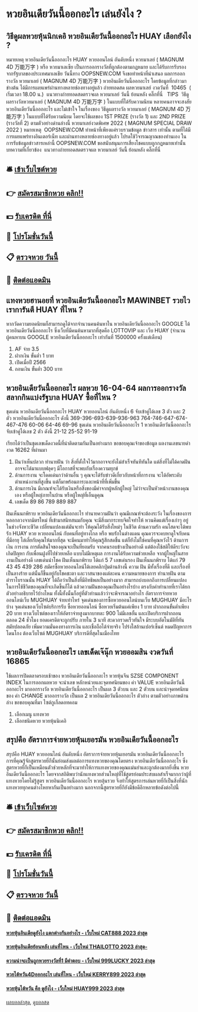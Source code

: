 # หวยอินเดียวันนี้ออกอะไร เล่นยังไง ?
## วิธีดูผลหวยหุ้นนิกเคอิ หวยอินเดียวันนี้ออกอะไร HUAY เลือกยังไง ?
หมายเหตุ หวยอินเดียวันนี้ออกอะไร HUAY หวยออนไลน์ อันดับหนึ่ง หวยมาเลย์ ( MAGNUM 4D 万能万字 ) หรือ หวยมาเลเซีย เป็นการออกรางวัลที่ถูกต้องตามกฎหมาย และได้รับการรับรองจากรัฐบาลของประเทศมาเลเชีย
วันนี้ทาง OOPSNEW.COM จึงขอทำหน้าที่นำเสนอ ผลการออกรางวัล หวยมาเลย์ ( MAGNUM 4D 万能万字 ) หวยอินเดียวันนี้ออกอะไร โดยข้อมูลที่กล่าวมาข่างต้น ได้มีการเผยแพร่ผ่านทางหลายช่องทางอยู่แล้ว
ถ่ายทอดสด ผลหวยมาเลย์ งวดวันที่  10465  ( เริ่มเวลา 18.00 น.)
 แนวทางถ่ายทอดสดตรวจผล หวยมาเลย์ วันนี้ ย้อนหลัง คลิ๊กที่นี่  
TIPS  วิธีดูผลรางวัลหวยมาเลย์ ( MAGNUM 4D 万能万字 ) ในแบบที่ได้รับความนิยม
หลายคนอาจจะสงสัย หวยอินเดียวันนี้ออกอะไร และไม่เข้าใจ ในเรื่องของ วิธีดูผลรางวัล หวยมาเลย์ ( MAGNUM 4D 万能万字 ) ในแบบที่ได้รับความนิยม โดยจะใช้ผลของ 1ST PRIZE (รางวัล 1) และ 2ND PRIZE (รางวัลที่ 2) ตามตัวอย่างด่านล่างนี้
หวยมาเลย์งวดพิเศษ 2022 ( MAGNUM SPECIAL DRAW 2022 )
หมายเหตุ  OOPSNEW.COM ทำหน้าที่เพียงแค่รวบรวมข้อมูล ข่าวสาร เท่านั้น ตามที่ได้มีการเผยแพร่ทางอินเตอร์เน็ท และผ่านทางหลายช่องทางอยู่แล้ว โปรดใช้วิจารณญาณของท่านเอง ในการรับข้อมูลข่าวสารเหล่านี้ OOPSNEW.COM ขอสนับสนุนการเสี่ยงโชคแบบถูกกฎหมายเท่านั้น
บทความที่เกี่ยวข้อง
 แนวทางถ่ายทอดสดตรวจผล หวยมาเลย์ วันนี้ ย้อนหลัง คลิ๊กที่นี่  

## 🛎 [เข้าเว็บไซต์หวย](https://bit.ly/3BG5bNw)
## 👉 [สมัครสมาชิกหวย คลิก!!](https://bit.ly/3BG5bNw)
## 💵 [รับเครดิต ที่นี่](https://bit.ly/3C3mvgS)
## 👑 [โปรโมชั่นวันนี้](https://bit.ly/3C3mvgS)
## 📋 [ตรวจหวย วันนี้](https://bit.ly/3C3mvgS)
## 📱 [ติดต่อแอดมิน](https://bit.ly/3C3mvgS)

## แทงหวยฮานอยที่ หวยอินเดียวันนี้ออกอะไร MAWINBET รวยไว เราการันตี HUAY ที่ไหน ?
หากวัดความยอดนิยมก็สามารถดูได้จากจำนวนคนค้นหาใน หวยอินเดียวันนี้ออกอะไร GOOGLE ได้ หวยอินเดียวันนี้ออกอะไร ซึ่งเว็บที่มีคนค้นหามากที่สุดคือ LOTTOVIP และ เว็บ HUAY (จำนวนผู้คนหาบน GOOGLE หวยอินเดียวันนี้ออกอะไร เท่ากันที่ 1500000 ครั้งแต่เดือน)
1. AF จ่าย 3.5
2. ฝากเงิน ขั้นต่ำ 1 บาท
3. เปิดเมื่อปี 2566
4. ถอนเงิน ขั้นต่ำ 300 บาท

## หวยอินเดียวันนี้ออกอะไร ผลหวย 16-04-64 ผลการออกรางวัลสลากกินแบ่งรัฐบาล HUAY ซื้อที่ไหน ?
ชุดเด่น หวยอินเดียวันนี้ออกอะไร HUAY หวยออนไลน์ อันดับหนึ่ง 6 จับเข้าคู่ได้เลข 3 ตัว และ 2 ตัว หวยอินเดียวันนี้ออกอะไร ดังนี้
369-396-693-639-936-963
764-746-647-674-467-476
60-06
64-46
69-96
ชุดเด่น หวยอินเดียวันนี้ออกอะไร 1 หวยอินเดียวันนี้ออกอะไร จับเข้าคู่ได้เลข 2 ตัว ดังนี้
21-12
25-52
91-19

เรียกได้ว่าเป็นชุดเลขเด็ดงวดนี้ที่น่าติดตามกันเป็นอย่างมาก
ขอขอบคุณเจ้าของข้อมูล
ผลงานเลขนายดำงวด 16262 ที่ผ่านมา
1. ฝันว่าเห็นปลวก ทำนายฝัน ว่า สิ่งที่ตั้งใจไว้มากอาจจะยังไม่สำเร็จทันทีทันใด แต่สิ่งที่ไม่ได้คาดฝันอาจจะได้มาแบบฟลุคๆ มีโอกาสที่จะพบกับเรื่องความทุกข์
2. ด้านการงาน จะโดดเด่นกว่าด้านอื่น ๆ คุณจะได้รับข่าวดีเกี่ยวกับหน้าที่การงาน จะได้อัพระดับตำแหน่งงานที่สูงขึ้น แต่ก็มาพร้อมภาระและหน้าที่ที่เพิ่มขึ้น
3. ด้านการเงิน มีเกณฑ์จะได้รับเงินหรือสิ่งของมีค่าจากผู้หลักผู้ใหญ่ ไม่ว่าจะเป็นหัวหน้างานของคุณเอง หรือผู้ใหญ่ภายในบ้าน หรือผู้ใหญ่ที่เอ็นดูคุณ
4. เลขเด็ด 89 86 789 889 887

ฝันเห็นนกพิราบ หวยอินเดียวันนี้ออกอะไร ทำนายความฝันว่า คุณมีเกณฑ์จะต้องระวัง ในเรื่องของการหลอกลวงจากมิตรใหม่ ที่เข้ามาสนิทสนมกับคุณ จะมีสิ่งมากระทบจิตใจทำให้ หวนคิดแต่เรื่องเก่าๆ อยู่ในช่วงจังหวะชีวิต เปลี่ยนแปลงแต่มันจะทำ ให้คุณได้รับสิ่งใหม่ๆ ในชีวิต
ด้านความรัก คนโสดจะได้พบรัก HUAY หวย หวยออนไลน์ กับคนที่อยู่ทางไกล หรือ พบรักในต่างแดน คุณควรจะคบหาดูใจกับคนที่มีอายุ ไล่เลี่ยกับคุณให้มากที่สุด จะมีคนมาทำให้คุณรู้สึกสดชื่น แต่ก็ยังไม่ใช่คนที่คุณหวังไว้
ด้านการเงิน การงาน การตัดสินใจของคุณจะเป็นที่ยอมรับ จากคนรอบข้างเป็นอย่างดี แต่ต้องใช้สติให้ดีระวังจะเกิดปัญหา กับเพื่อนฝูงที่ไปช่วยเหลือ แบบไม่มีเหตุผล การงานได้รับความช่วยเหลือ จากผู้ใหญ่ในสายงานเป็นอย่างดี
เลขเด่นนำโชค ฝันเห็นนกพิราบ ได้แก่ 5 7
เลขเด่นรอง ฝันเห็นนกพิราบ ได้แก่ 79 43 45 439 286
สมัครซื้อหวยออนไลน์ได้เลยคลิกปุ่มด้านล้างนี้
ความ ฝัน มีทั้งเรื่องที่ดี และเรื่องที่เป็นลางร้าย แต่นั้นก็ขึ้นอยู่กับโชคชะตา และวาสนาของแต่ละคน ความหมายของการ ทำนายฝัน ตามตำราโบราณนั้น HUAY ได้ถือว่าเป็นสิ่งที่มีอิทธิพลเป็นอย่างมาก สามารถบ่งบอกถึงการเปลี่ยนแปลง ในการใช้ชีวิตของคุณที่จะเกิดขึ้นก็ได้ แล้วความฝันของคุณเป็นอย่างไรบ้าง ตรงกับคำทำนายที่เราได้ยกตัวอย่างอธิบายไว้บ้างไหม ทั้งนี้ทั้งนั้นก็อยู่ที่ตัวท่านแล้วว่าจะพิจารณาอย่างไร
อัตราการจ่ายหวยออนไลน์เว็บ MUGHUAY จ่ายเท่าไหร่
จุดเด่นของการซื้อหวยออนไลน์บนเว็บ MUGHUAY มีอะไรบ้าง
จุดเด่นของเว็บไซต์บริการรับ ซื้อหวยออนไลน์ ซื้อหวยเริ่มต้นแค่เพียง 1 บาท ฝากถอนขั้นต่ำเพียง 20 บาท ทางเว็บไซต์ของเราให้อัตราจ่ายสูงมากบาทละ 900 ไม่มีเลขอั้น และเปิดบริการฝากถอน ตลอด 24 ชั่วโมง ยอดเครดิตจะถูกปรับ ภายใน 3 นาที สะดวกรวดเร็วทันใจ มีระบบอัตโนมัติที่ทันสมัยปลอดภัย เพิ่มความมั่นคงทางการเงิน และเชื่อถือได้จ่ายจริง โปร่งใสล้านเปอร์เซ็นต์ หมดปัญหาการโดนโกง ต้องเว็บไซต์ MUGHUAY บริการดีที่สุดในเมืองไทย

## หวยอินเดียวันนี้ออกอะไร เลขเด็ดเจ๊นุ๊ก หวยออมสิน งวดวันที่ 16865
ใช้ผลการปิดตลาดรอบเช้าของ หวยอินเดียวันนี้ออกอะไร หวยหุ้นจีน SZSE COMPONENT INDEX ในการออกผลหวย จะนำเลข หลักหน่วยและจุดทศนิยมของ ค่า VALUE หวยอินเดียวันนี้ออกอะไร มาออกรางวัล หวยอินเดียวันนี้ออกอะไร เป็นผล 3 ตัวบน และ 2 ตัวบน และนำจุดทศนิยมของ ค่า CHANGE มาออกรางวัล เป็นผล 2 หวยอินเดียวันนี้ออกอะไร ตัวล่าง ตามตัวอย่างภาพด้านล่าง
ขอขอบคุณที่มา ไซต์กูเกิ้ลดอทคอม
1. เลือกเมนู แทงหวย
2. เลือกชนิดหวย หวยหุ้นนิเคอิ

## สรุปคือ อัตราการจ่ายหวยหุ้นเยอรมัน หวยอินเดียวันนี้ออกอะไร
สรุปคือ HUAY หวยออนไลน์ อันดับหนึ่ง อัตราการจ่ายหวยหุ้นเยอรมัน หวยอินเดียวันนี้ออกอะไร การที่คุณรู้จักสูตรหวยยี่กีนั้นย่อมส่งผลต่อการแทงหวยของคุณโดยตรง หวยอินเดียวันนี้ออกอะไร ซึ่งสูตรหวยยี่กีเป็นเหมือนตัวช่วยหลักที่จะมาทำให้การแทงหวยของคุณแม่นยำและถูกต้องมากยิ่งขึ้น หวยอินเดียวันนี้ออกอะไร โดยจากสถิติพบว่านักแทงหวยส่วนใหญ่ที่ใช้สูตรย่อมประสบผลสำเร็จมากกว่าผู้ที่แทงหวยโดยไม่รู้สูตร หวยอินเดียวันนี้ออกอะไร หวยลุ้นรวย จึงทำให้สูตรการเล่นหวยยี่กีเป็นสิ่งที่นักแทงหวยทุกคนต่างโหยหากันเป็นอย่างมาก นอกจากนี้สูตรหวยยี่กียังมีข้อดีอีกหลายข้อดังต่อไปนี้

## 🛎 [เข้าเว็บไซต์หวย](https://bit.ly/3BG5bNw)
## 👉 [สมัครสมาชิกหวย คลิก!!](https://bit.ly/3BG5bNw)
## 💵 [รับเครดิต ที่นี่](https://bit.ly/3C3mvgS)
## 👑 [โปรโมชั่นวันนี้](https://bit.ly/3C3mvgS)
## 📋 [ตรวจหวย วันนี้](https://bit.ly/3C3mvgS)
## 📱 [ติดต่อแอดมิน](https://bit.ly/3C3mvgS)

#### [หวยหุ้นอินเดียดูยังไง แตกต่างกันอย่างไร - เว็บใหม่ CAT888 2023 ล่าสุด](https://atom.io/themes/หวยหุ้นอินเดียดูยังไง%20แตกต่างกันอย่างไร%20-%20เว็บใหม่%20cat888%202023%20ล่าสุด)
#### [หวยหุ้นอินเดียย้อนหลัง เล่นที่ไหน - เว็บใหม่ THAILOTTO 2023 ล่าสุด-](https://atom.io/themes/หวยหุ้นอินเดียย้อนหลัง%20เล่นที่ไหน%20-%20เว็บใหม่%20thailotto%202023%20ล่าสุด-)
#### [ความน่าจะเป็นถูกหวยรางวัลที่1 มีคำตอบ - เว็บใหม่ 999LUCKY 2023 ล่าสุด](https://atom.io/themes/ความน่าจะเป็นถูกหวยรางวัลที่1%20มีคำตอบ%20-%20เว็บใหม่%20999lucky%202023%20ล่าสุด)
#### [หวยไต้หวัน4Dออกอะไร เล่นที่ไหน - เว็บใหม่ KERRY899 2023 ล่าสุด](https://atom.io/themes/หวยไต้หวัน4dออกอะไร%20เล่นที่ไหน%20-%20เว็บใหม่%20kerry899%202023%20ล่าสุด)
#### [หวยหุ้นไต้หวัน คือ ดูยังไง - เว็บใหม่ HUAY999 2023 ล่าสุด](https://atom.io/themes/หวยหุ้นไต้หวัน%20คือ%20ดูยังไง%20-%20เว็บใหม่%20huay999%202023%20ล่าสุด)

[ผลบอลล่าสุด](https://siamsport.tv "ผลบอลล่าสุด"), [ดูบอลสด](https://siamsport.tv/ดูบอลสด "ดูบอลสด")